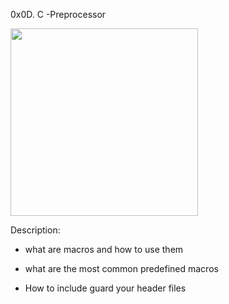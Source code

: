 0x0D. C -Preprocessor

<img src="https://miro.medium.com/max/1400/1*WG-1jZy1gZfawd0sZdKLSA.gif" width = 300>
 
 Description:

 * what are macros and how to use them

 * what are the most common  predefined macros

 * How to include guard your header files 
